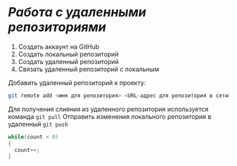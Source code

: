 # ***Работа с удаленными репозиториями*** 

1. Создать аккаунт на GitHub
2. Создать локальный репозиторий 
3. Создать удаленный репозиторий 
4. Связать удаленный репозиторий с локальным 

Добавить удаленный репозиторий к проекту:
```Bash
git remote add <имя для репозитория> <URL-адрес для репозитория в сети>
```
Для получения слияния из удаленного репозитория используется команда `git pull`
Отправить изменения локального репозитория в удаленный `git push`

```C#
while(count < 0)
{
  count++;
}
```
